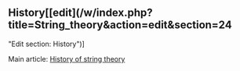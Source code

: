 ## History[[edit](/w/index.php?title=String\_theory&action=edit&section=24
"Edit section: History")]

Main article: [History of string theory](/wiki/History\_of\_string\_theory
"History of string theory")
